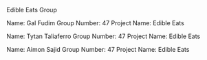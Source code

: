 Edible Eats Group 

Name: Gal Fudim Group Number: 47 Project Name: Edible Eats

Name: Tytan Taliaferro Group Number: 47 Project Name: Edible Eats

Name: Aimon Sajid Group Number: 47 Project Name: Edible Eats
